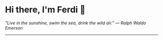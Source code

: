 <h1>Hi there, I'm Ferdi 👋</h1>

<p><em>
  "Live in the sunshine, swim the sea, drink the wild air." — Ralph Waldo Emerson
</em></p>

---
